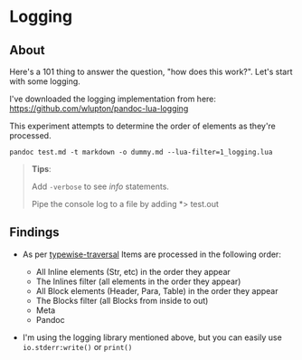 # Logging

## About

Here's a 101 thing to answer the question, "how does this work?".  Let's start with some logging.

I've downloaded the logging implementation from here: <https://github.com/wlupton/pandoc-lua-logging>

This experiment attempts to determine the order of elements as they're processed.  

```shell
pandoc test.md -t markdown -o dummy.md --lua-filter=1_logging.lua
```

> **Tips**:
>
> Add `-verbose` to see _info_ statements.
>
> Pipe the console log to a file by adding *> test.out

## Findings

- As per [typewise-traversal](https://pandoc.org/lua-filters.html#typewise-traversal) Items are processed in the following order:

  - All Inline elements (Str, etc) in the order they appear
  - The Inlines filter (all elements in the order they appear)
  - All Block elements (Header, Para, Table) in the order they appear
  - The Blocks filter (all Blocks from inside to out)
  - Meta
  - Pandoc

- I'm using the logging library mentioned above, but you can easily use `io.stderr:write()` or `print()`